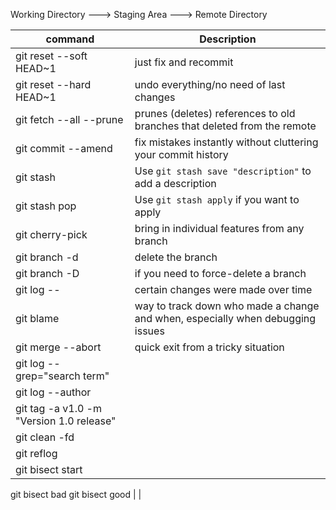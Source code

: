 
Working Directory ---> Staging Area ---> Remote Directory

| command | Description |
|--|--|
| git reset --soft HEAD~1 | just fix and recommit |
| git reset --hard HEAD~1 | undo everything/no need of last changes |
| git fetch --all --prune | prunes (deletes) references to old branches that deleted from the remote|
| git commit --amend | fix mistakes instantly without cluttering your commit history |
|git stash  | Use `git stash save "description"` to add a description |
|git stash pop  | Use `git stash apply` if you want to apply  |
| git cherry-pick <commit-hash> | bring in individual features from any branch |
| git branch -d <branch-name> | delete the branch |
| git branch -D <branch-name> | if you need to force-delete a branch |
| git log -- <file> | certain changes were made over time |
| git blame <filename> | way to track down who made a change and when, especially when debugging issues |
| git merge --abort | quick exit from a tricky situation |
| git log --grep="search term" |  |
| git log --author |  |
| git tag -a v1.0 -m "Version 1.0 release" |  |
| git clean -fd |  |
| git reflog |  |
| git bisect start 
  git bisect bad 
  git bisect good <older-commit-hash> |  |



<!--stackedit_data:
eyJoaXN0b3J5IjpbOTA2Mzc4NTk0LDYxOTI0MDMxNiw4MjQ5ND
A4OTEsMTM0MTIzNzA1N119
-->